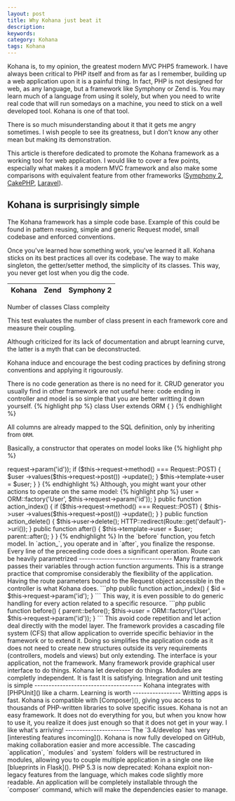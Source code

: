 ```yaml
---
layout: post
title: Why Kohana just beat it
description:
keywords:
category: Kohana
tags: Kohana
---
```


Kohana is, to my opinion, the greatest modern MVC PHP5 framework. I have always
been critical to PHP itself and from as far as I remember, building up a web
application upon it is a painful thing. In fact, PHP is not designed for web, as
any language, but a framework like Symphony or Zend is. You may learn much of
a language from using it solely, but when you need to write real code that will
run somedays on a machine, you need to stick on a well developed tool. Kohana is
one of that tool.

There is so much misunderstanding about it that it gets me angry sometimes. I
wish people to see its greatness, but I don't know any other mean but making its
demonstration.

This article is therefore dedicated to promote the Kohana framework as a working
tool for web application. I would like to cover a few points, especially what
makes it a modern MVC framework and also make some comparisons with equivalent
feature from other frameworks ([Symphony 2](), [CakePHP](), [Laravel]()).

Kohana is surprisingly simple
-----------------------------
The Kohana framework has a simple code base. Example of this could be found in
pattern reusing, simple and generic Request model, small codebase and enforced
conventions.

Once you've learned how something work, you've learned it all. Kohana sticks on
its best practices all over its codebase. The way to make singleton, the
getter/setter method, the simplicity of its classes. This way, you never get
lost when you dig the code.

| Kohana | Zend | Symphony 2 |
---------|------|------------|
Number of classes
Class compleity

This test evaluates the number of class present in each framework core and
measure their coupling.

Although criticized for its lack of documentation and abrupt learning curve, the
latter is a myth that can be deconstructed.

Kohana induce and encourage the best coding practices by defining strong
conventions and applying it rigourously.

There is no code generation as there is no need for it. CRUD generator you
usually find in other framework are not useful here: code ending in controller
and model is so simple that you are better writting it down yourself.
{% highlight php %}
class User extends ORM { }
{% endhighlight %}

All columns are already mapped to the SQL definition, only by inheriting from
`ORM`.

Basically, a constructor that operates on model looks like
{% highlight php %}
<?php

class Controller_User extends Controller_Template {

    public action_index()
    {
        $user = ORM::factory('User', $this->request->param('id'));

        if ($this->request->method() === Request::POST)
        {
            $user
              ->values($this->request->post())
              ->update();
        }

        $this->template->user = $user;
    }
}
{% endhighlight %}

Although, you might want your other actions to operate on the same model:
{% highlight php %}
<?php

class Controller_User extends Controller_Template {

    public function before()
    {
        parent::before();

        $this->user = ORM::factory('User', $this->request->param('id'));
    }

    public function action_index()
    {
        if ($this->request->method() === Request::POST)
        {
            $this->user
                ->values($this->request->post())
                ->update();
        }
    }

    public function action_delete()
    {
        $this->user->delete();

        HTTP::redirect(Route::get('default')->uri());
    }

    public function after()
    {
        $this->template->user = $user;

        parent::after();
    }
}
{% endhighlight %}

In the `before` function, you fetch model. In `action_`, you operate and in
`after`, you finalize the response. Every line of the preceeding code does
a significant operation.

Route can be heavily parametrized
---------------------------------
Many framework passes their variables through action function arguments. This is
a strange practice that compromise considerably the flexibility of the
application.

Having the route parameters bound to the Request object accessible in the
controller is what Kohana does.

```php
public function action_index()
{
    $id = $this->request->param('id');
}
```

This way, it is even possible to do generic handling for every action related to
a specific resource.

```php
public function before()
{
    parent::before();

    $this->user = ORM::factory('User', $this->request->param('id'));
}
```

This avoid code repetition and let action deal directly with the model layer.

The framework provides a cascading file system (CFS) that allow application to
override specific behiavior in the framework or to extend it. Doing so
simplifies the application code as it does not need to create new structures
outside its very requirements (controllers, models and views) but
only extending.

The interface is your application, not the framework.

Many framework provide graphical user interface to do things. Kohana let
developer do things.

Modules are completly independent.

It is fast

It is satisfying.

Integration and unit testing is simple
--------------------------------------
Kohana integrates with [PHPUnit]() like a charm.

Learning is worth
-----------------
Writting apps is fast.

Kohana is compatible with [Composer](), giving you access to thousands of
PHP-written libraries to solve specific issues.

Kohana is not an easy framework. It does not do everything for you, but when you
know how to use it, you realize it does just enough so that it does not get in
your way.

I like what's arriving!
-----------------------
The `3.4/develop` has very [interesting features incoming]().

Kohana is now fully developed on GitHub, making collaboration easier and more
accessible.

The cascading `application`, `modules` and `system` folders will be restructured
in modules, allowing you to couple multiple application in a single one like
[blueprints in Flask]().

PHP 5.3 is now deprecated: Kohana exploit non-legacy features from the language,
which makes code slightly more readable.

An application will be completely installable through the `composer` command,
which will make the dependencies easier to manage.

